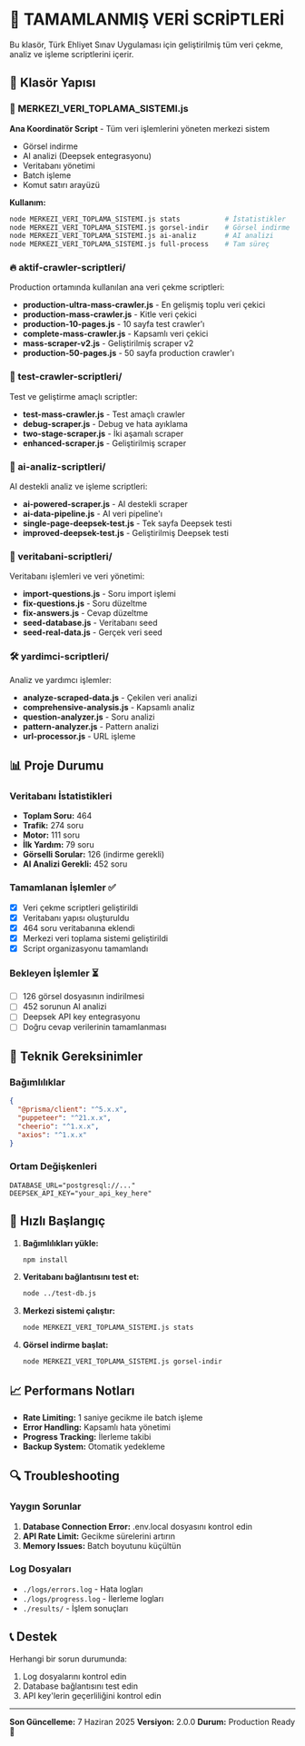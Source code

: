 # 🚀 TAMAMLANMIŞ VERİ SCRİPTLERİ

Bu klasör, Türk Ehliyet Sınav Uygulaması için geliştirilmiş tüm veri çekme, analiz ve işleme scriptlerini içerir.

## 📁 Klasör Yapısı

### 🎯 MERKEZI_VERI_TOPLAMA_SISTEMI.js
**Ana Koordinatör Script** - Tüm veri işlemlerini yöneten merkezi sistem
- Görsel indirme
- AI analizi (Deepsek entegrasyonu)
- Veritabanı yönetimi
- Batch işleme
- Komut satırı arayüzü

**Kullanım:**
```bash
node MERKEZI_VERI_TOPLAMA_SISTEMI.js stats           # İstatistikler
node MERKEZI_VERI_TOPLAMA_SISTEMI.js gorsel-indir    # Görsel indirme
node MERKEZI_VERI_TOPLAMA_SISTEMI.js ai-analiz       # AI analizi
node MERKEZI_VERI_TOPLAMA_SISTEMI.js full-process    # Tam süreç
```

### 🔥 aktif-crawler-scriptleri/
Production ortamında kullanılan ana veri çekme scriptleri:

- **production-ultra-mass-crawler.js** - En gelişmiş toplu veri çekici
- **production-mass-crawler.js** - Kitle veri çekici
- **production-10-pages.js** - 10 sayfa test crawler'ı
- **complete-mass-crawler.js** - Kapsamlı veri çekici
- **mass-scraper-v2.js** - Geliştirilmiş scraper v2
- **production-50-pages.js** - 50 sayfa production crawler'ı

### 🧪 test-crawler-scriptleri/
Test ve geliştirme amaçlı scriptler:

- **test-mass-crawler.js** - Test amaçlı crawler
- **debug-scraper.js** - Debug ve hata ayıklama
- **two-stage-scraper.js** - İki aşamalı scraper
- **enhanced-scraper.js** - Geliştirilmiş scraper

### 🤖 ai-analiz-scriptleri/
AI destekli analiz ve işleme scriptleri:

- **ai-powered-scraper.js** - AI destekli scraper
- **ai-data-pipeline.js** - AI veri pipeline'ı
- **single-page-deepsek-test.js** - Tek sayfa Deepsek testi
- **improved-deepsek-test.js** - Geliştirilmiş Deepsek testi

### 💾 veritabani-scriptleri/
Veritabanı işlemleri ve veri yönetimi:

- **import-questions.js** - Soru import işlemi
- **fix-questions.js** - Soru düzeltme
- **fix-answers.js** - Cevap düzeltme
- **seed-database.js** - Veritabanı seed
- **seed-real-data.js** - Gerçek veri seed

### 🛠️ yardimci-scriptleri/
Analiz ve yardımcı işlemler:

- **analyze-scraped-data.js** - Çekilen veri analizi
- **comprehensive-analysis.js** - Kapsamlı analiz
- **question-analyzer.js** - Soru analizi
- **pattern-analyzer.js** - Pattern analizi
- **url-processor.js** - URL işleme

## 📊 Proje Durumu

### Veritabanı İstatistikleri
- **Toplam Soru:** 464
- **Trafik:** 274 soru
- **Motor:** 111 soru
- **İlk Yardım:** 79 soru
- **Görselli Sorular:** 126 (indirme gerekli)
- **AI Analizi Gerekli:** 452 soru

### Tamamlanan İşlemler ✅
- [x] Veri çekme scriptleri geliştirildi
- [x] Veritabanı yapısı oluşturuldu
- [x] 464 soru veritabanına eklendi
- [x] Merkezi veri toplama sistemi geliştirildi
- [x] Script organizasyonu tamamlandı

### Bekleyen İşlemler ⏳
- [ ] 126 görsel dosyasının indirilmesi
- [ ] 452 sorunun AI analizi
- [ ] Deepsek API key entegrasyonu
- [ ] Doğru cevap verilerinin tamamlanması

## 🔧 Teknik Gereksinimler

### Bağımlılıklar
```json
{
  "@prisma/client": "^5.x.x",
  "puppeteer": "^21.x.x",
  "cheerio": "^1.x.x",
  "axios": "^1.x.x"
}
```

### Ortam Değişkenleri
```env
DATABASE_URL="postgresql://..."
DEEPSEK_API_KEY="your_api_key_here"
```

## 🚀 Hızlı Başlangıç

1. **Bağımlılıkları yükle:**
   ```bash
   npm install
   ```

2. **Veritabanı bağlantısını test et:**
   ```bash
   node ../test-db.js
   ```

3. **Merkezi sistemi çalıştır:**
   ```bash
   node MERKEZI_VERI_TOPLAMA_SISTEMI.js stats
   ```

4. **Görsel indirme başlat:**
   ```bash
   node MERKEZI_VERI_TOPLAMA_SISTEMI.js gorsel-indir
   ```

## 📈 Performans Notları

- **Rate Limiting:** 1 saniye gecikme ile batch işleme
- **Error Handling:** Kapsamlı hata yönetimi
- **Progress Tracking:** İlerleme takibi
- **Backup System:** Otomatik yedekleme

## 🔍 Troubleshooting

### Yaygın Sorunlar
1. **Database Connection Error:** .env.local dosyasını kontrol edin
2. **API Rate Limit:** Gecikme sürelerini artırın
3. **Memory Issues:** Batch boyutunu küçültün

### Log Dosyaları
- `./logs/errors.log` - Hata logları
- `./logs/progress.log` - İlerleme logları
- `./results/` - İşlem sonuçları

## 📞 Destek

Herhangi bir sorun durumunda:
1. Log dosyalarını kontrol edin
2. Database bağlantısını test edin
3. API key'lerin geçerliliğini kontrol edin

---

**Son Güncelleme:** 7 Haziran 2025
**Versiyon:** 2.0.0
**Durum:** Production Ready 🚀 